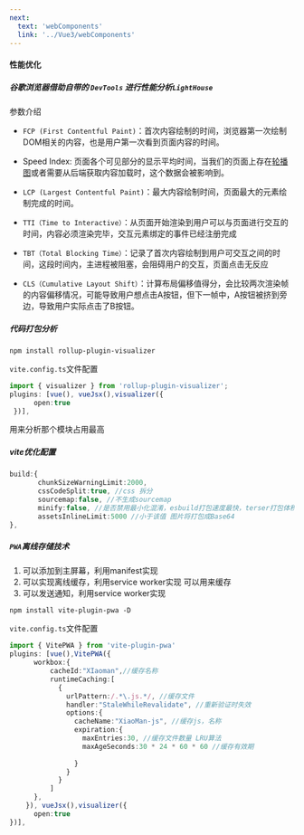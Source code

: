 ```yaml
---
next:
  text: 'webComponents'
  link: '../Vue3/webComponents'
---
```

#### 性能优化

##### 谷歌浏览器借助自带的 `DevTools` 进行性能分析`LightHouse`

参数介绍

- `FCP (First Contentful Paint)`：首次内容绘制的时间，浏览器第一次绘制DOM相关的内容，也是用户第一次看到页面内容的时间。

- Speed Index: 页面各个可见部分的显示平均时间，当我们的页面上存在[轮播图](https://so.csdn.net/so/search?q=轮播图&spm=1001.2101.3001.7020)或者需要从后端获取内容加载时，这个数据会被影响到。

- `LCP (Largest Contentful Paint)`：最大内容绘制时间，页面最大的元素绘制完成的时间。

- `TTI（Time to Interactive）`：从页面开始渲染到用户可以与页面进行交互的时间，内容必须渲染完毕，交互元素绑定的事件已经注册完成

- `TBT（Total Blocking Time）`：记录了首次内容绘制到用户可交互之间的时间，这段时间内，主进程被阻塞，会阻碍用户的交互，页面点击无反应

- `CLS（Cumulative Layout Shift）`：计算布局偏移值得分，会比较两次渲染帧的内容偏移情况，可能导致用户想点击A按钮，但下一帧中，A按钮被挤到旁边，导致用户实际点击了B按钮。

##### 代码打包分析

`npm install rollup-plugin-visualizer`

`vite.config.ts`文件配置

```ts
import { visualizer } from 'rollup-plugin-visualizer';
plugins: [vue(), vueJsx(),visualizer({
      open:true
 })],
```

用来分析那个模块占用最高

##### vite优化配置

```ts
build:{
       chunkSizeWarningLimit:2000,
       cssCodeSplit:true, //css 拆分
       sourcemap:false, //不生成sourcemap
       minify:false, //是否禁用最小化混淆，esbuild打包速度最快，terser打包体积最小。
       assetsInlineLimit:5000 //小于该值 图片将打包成Base64 
},
```

##### `PWA`离线存储技术

1. 可以添加到主屏幕，利用manifest实现
2. 可以实现离线缓存，利用service worker实现 可以用来缓存
3. 可以发送通知，利用service worker实现

```
npm install vite-plugin-pwa -D
```

`vite.config.ts`文件配置

```ts
import { VitePWA } from 'vite-plugin-pwa' 
plugins: [vue(),VitePWA({
      workbox:{
          cacheId:"XIaoman",//缓存名称
          runtimeCaching:[
            {
              urlPattern:/.*\.js.*/, //缓存文件
              handler:"StaleWhileRevalidate", //重新验证时失效
              options:{
                cacheName:"XiaoMan-js", //缓存js，名称
                expiration:{
                  maxEntries:30, //缓存文件数量 LRU算法
                  maxAgeSeconds:30 * 24 * 60 * 60 //缓存有效期
 
                }
              }
            }
          ]
      },
    }), vueJsx(),visualizer({
      open:true
})],
```



